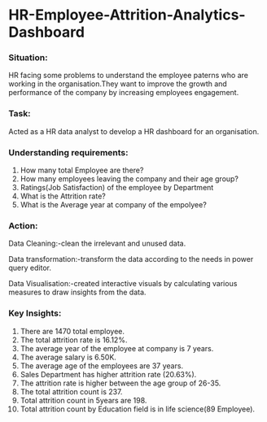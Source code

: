 # HR-Employee-Attrition-Analytics-Dashboard
### Situation:
HR facing some problems to understand the employee paterns who are working in the organisation.They want to improve the growth and performance of the company by increasing employees engagement.

### Task: 
Acted as a HR data analyst to develop a HR dashboard for an organisation.

### Understanding requirements:
1. How many total Employee are there?
2. How many employees leaving the company and their age group?
3. Ratings(Job Satisfaction) of the employee by Department
4. What is the Attrition rate?
5. What is the Average year at company of the empolyee?

### Action:

Data Cleaning:-clean the irrelevant and unused data.

Data transformation:-transform the data according to the needs in power query editor.

Data Visualisation:-created interactive visuals by calculating various measures to draw insights from the data.

### Key Insights:

1. There are 1470 total employee.
2. The total attrition rate is 16.12%.
3. The average year of the employee at company is 7 years.
4. The average salary is 6.50K.
5. The average age of the employees are 37 years.
6. Sales Department has higher attrition rate (20.63%).
7. The attrition rate is higher between the age group of 26-35.
8. The total attrition count is 237.
9. Total attrition count in 5years are 198.
10. Total attrition count by Education field is in life science(89 Employee).
